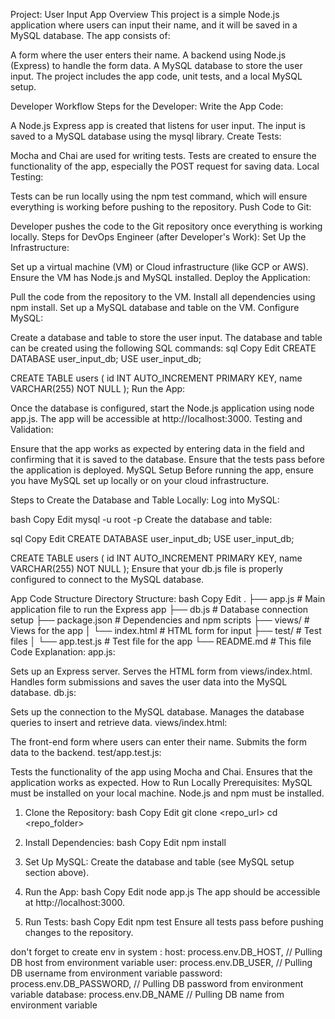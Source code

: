 Project: User Input App
Overview
This project is a simple Node.js application where users can input their name, and it will be saved in a MySQL database. The app consists of:

A form where the user enters their name.
A backend using Node.js (Express) to handle the form data.
A MySQL database to store the user input.
The project includes the app code, unit tests, and a local MySQL setup.

Developer Workflow
Steps for the Developer:
Write the App Code:

A Node.js Express app is created that listens for user input.
The input is saved to a MySQL database using the mysql library.
Create Tests:

Mocha and Chai are used for writing tests.
Tests are created to ensure the functionality of the app, especially the POST request for saving data.
Local Testing:

Tests can be run locally using the npm test command, which will ensure everything is working before pushing to the repository.
Push Code to Git:

Developer pushes the code to the Git repository once everything is working locally.
Steps for DevOps Engineer (after Developer's Work):
Set Up the Infrastructure:

Set up a virtual machine (VM) or Cloud infrastructure (like GCP or AWS).
Ensure the VM has Node.js and MySQL installed.
Deploy the Application:

Pull the code from the repository to the VM.
Install all dependencies using npm install.
Set up a MySQL database and table on the VM.
Configure MySQL:

Create a database and table to store the user input. The database and table can be created using the following SQL commands:
sql
Copy
Edit
CREATE DATABASE user_input_db;
USE user_input_db;

CREATE TABLE users (
    id INT AUTO_INCREMENT PRIMARY KEY,
    name VARCHAR(255) NOT NULL
);
Run the App:

Once the database is configured, start the Node.js application using node app.js.
The app will be accessible at http://localhost:3000.
Testing and Validation:

Ensure that the app works as expected by entering data in the field and confirming that it is saved to the database.
Ensure that the tests pass before the application is deployed.
MySQL Setup
Before running the app, ensure you have MySQL set up locally or on your cloud infrastructure.

Steps to Create the Database and Table Locally:
Log into MySQL:

bash
Copy
Edit
mysql -u root -p
Create the database and table:

sql
Copy
Edit
CREATE DATABASE user_input_db;
USE user_input_db;

CREATE TABLE users (
    id INT AUTO_INCREMENT PRIMARY KEY,
    name VARCHAR(255) NOT NULL
);
Ensure that your db.js file is properly configured to connect to the MySQL database.

App Code Structure
Directory Structure:
bash
Copy
Edit
.
├── app.js                 # Main application file to run the Express app
├── db.js                  # Database connection setup
├── package.json           # Dependencies and npm scripts
├── views/                 # Views for the app
│   └── index.html         # HTML form for input
├── test/                  # Test files
│   └── app.test.js        # Test file for the app
└── README.md              # This file
Code Explanation:
app.js:

Sets up an Express server.
Serves the HTML form from views/index.html.
Handles form submissions and saves the user data into the MySQL database.
db.js:

Sets up the connection to the MySQL database.
Manages the database queries to insert and retrieve data.
views/index.html:

The front-end form where users can enter their name.
Submits the form data to the backend.
test/app.test.js:

Tests the functionality of the app using Mocha and Chai.
Ensures that the application works as expected.
How to Run Locally
Prerequisites:
MySQL must be installed on your local machine.
Node.js and npm must be installed.
1. Clone the Repository:
bash
Copy
Edit
git clone <repo_url>
cd <repo_folder>
2. Install Dependencies:
bash
Copy
Edit
npm install
3. Set Up MySQL:
Create the database and table (see MySQL setup section above).
4. Run the App:
bash
Copy
Edit
node app.js
The app should be accessible at http://localhost:3000.

5. Run Tests:
bash
Copy
Edit
npm test
Ensure all tests pass before pushing changes to the repository.

don't forget to create env in system : 
host: process.env.DB_HOST,  // Pulling DB host from environment variable
  user: process.env.DB_USER,  // Pulling DB username from environment variable
  password: process.env.DB_PASSWORD,  // Pulling DB password from environment variable
  database: process.env.DB_NAME  // Pulling DB name from environment variable